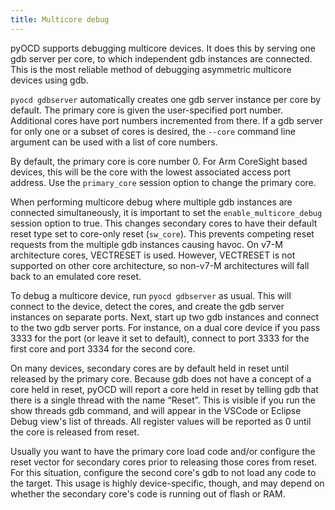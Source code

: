 ```yaml
---
title: Multicore debug
---
```


pyOCD supports debugging multicore devices. It does this by serving one gdb server per core, to which
independent gdb instances are connected. This is the most reliable method of debugging asymmetric multicore
devices using gdb.

`pyocd gdbserver` automatically creates one gdb server instance per core by default. The primary core is given the user-specified port number. Additional cores have port numbers incremented from there. If a gdb server for only one or a subset of cores is desired, the `--core` command line argument can be used with a list of core numbers.

By default, the primary core is core number 0. For Arm CoreSight based devices, this will be the core with the lowest associated access port address. Use the `primary_core` session option to change the primary core.

When performing multicore debug where multiple gdb instances are connected simultaneously, it is important to set the `enable_multicore_debug` session option to true. This changes secondary cores to have their default reset type set to core-only reset (`sw_core`). This prevents competing reset requests from the multiple gdb instances causing havoc. On v7-M architecture cores, VECTRESET is used. However, VECTRESET is not supported on other core architecture, so non-v7-M architectures will fall back to an emulated core reset.

To debug a multicore device, run `pyocd gdbserver` as usual. This will connect to the device, detect
the cores, and create the gdb server instances on separate ports. Next, start up two gdb instances
and connect to the two gdb server ports. For instance, on a dual core device if you pass 3333 for
the port (or leave it set to default), connect to port 3333 for the first core and port 3334 for the second core.

On many devices, secondary cores are by default held in reset until released by the primary core.
Because gdb does not have a concept of a core held in reset, pyOCD will report a core held in reset
by telling gdb that there is a single thread with the name “Reset”. This is visible if you run the
show threads gdb command, and will appear in the VSCode or Eclipse Debug view's list of threads. All register
values will be reported as 0 until the core is released from reset.

Usually you want to have the primary core load code and/or configure the reset vector for secondary cores prior to releasing those cores from reset. For this situation, configure the second
core's gdb to not load any code to the target. This usage is highly device-specific, though, and may
depend on whether the secondary core's code is running out of flash or RAM.

